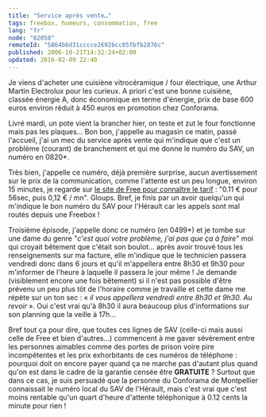 ```yaml
---
title: "Service après vente…"
tags: freebox, humeurs, consommation, free
lang: "fr"
node: "62058"
remoteId: "5864b6d31cccce2692bcc85fbfb2876c"
published: 2006-10-21T14:32:24+02:00
updated: 2016-02-09 22:40
---
```


Je viens d'acheter une cuisiène vitrocéramique / four électrique, une Arthur
Martin Electrolux pour les curieux. A priori c'est une bonne cuisiène, classée
énergie A, donc économique en terme d'énergie, prix de base 600 euros environ
réduit à 450 euros en promotion chez Conforama.

Livré mardi, un pote vient la brancher hier, on teste et zut le four fonctionne
mais pas les plaques… Bon bon, j'appelle au magasin ce matin, passé l'accueil,
j'ai un mec du service après vente qui m'indique que c'est un problème (courant)
de branchement et qui me donne le numéro du SAV, un numéro en 0820\*.


Très bien, j'appelle ce numéro, déjà première surprise, aucun avertissement sur
le prix de la communication, comme l'attente est un peu longue, environ 15
minutes, je regarde sur [le site de Free pour connaître le
tarif](http://www.free.fr/freebox/telephone.html)&nbsp;: &quot;0.11 € pour 56sec,
puis 0,12 € / mn&quot;. Gloups. Bref, je finis par un avoir quelqu'un qui
m'indique le bon numéro du SAV pour l'Hérault car les appels sont mal routés
depuis une Freebox&nbsp;!

Troisième épisode, j'appelle donc ce numéro (en 0499\*) et je tombe sur une dame
du genre &quot;*c'est quoi votre problème, j'ai pas que ça à faire*&quot; moi
qui croyait bêtement que c'était son boulot… après avoir trouvé tous les
renseignements sur ma facture, elle m'indique que le technicien passera vendredi
donc dans 6 jours et qu'il m'appellera entre 8h30 et 9h30 pour m'informer de
l'heure à laquelle il passera le jour même&nbsp;! Je demande (visiblement encore
une fois bêtement) si il n'est pas possible d'être prévenu un peu plus tôt de
l'horaire comme je travaille et cette dame me répète sur un ton sec : «&nbsp;*il
vous appellera vendredi entre 8h30 et 9h30. Au revoir*&nbsp;». Oui c'est vrai
qu'à 8h30 il aura beaucoup plus d'informations sur son planning que la veille à
17h…


Bref tout ça pour dire, que toutes ces lignes de SAV (celle-ci mais aussi celle
de Free et bien d'autres…) commencent à me gaver sévèrement entre les
personnes aimables comme des portes de prison voire pire incompétentes et les
prix exhorbitants de ces numéros de téléphone&nbsp;: pourquoi doit on encore payer
quand ça ne marche pas d'autant plus quand qu'on est dans le cadre de la
garantie censée être **GRATUITE**&nbsp;? Surtout que dans ce cas, je suis persuadé
que la personne du Conforama de Montpellier connaissait le numéro local du SAV
de l'Hérault, mais c'est vrai que c'est moins rentable qu'un quart d'heure
d'attente téléphonique à 0.12 cents la minute pour rien&nbsp;!
